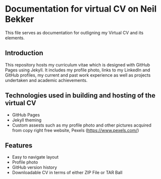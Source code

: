 # Documentation for virtual CV on Neil Bekker

This file serves as documentation for outligning my Virtual CV and its elements.

## Introduction

This repository hosts my curriculum vitae which is designed with GitHub Pages using Jekyll.
It includes my profile photo, links to my LinkedIn and GitHub profiles, my current and past work experience as well as projects undertaken and academic achievements.

## Technologies used in building and hosting of the virtual CV

- GitHub Pages
- Jekyll theming
- Custom assests such as my profile photo and other pictures acquired from copy right free website, Pexels (https://www.pexels.com/)

## Features

- Easy to navigate layout
- Profile photo
- GitHub version history
- Downloadable CV in terms of either ZIP File or TAR Ball

